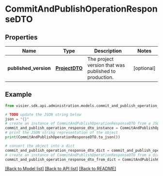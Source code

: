 # CommitAndPublishOperationResponseDTO


## Properties

Name | Type | Description | Notes
------------ | ------------- | ------------- | -------------
**published_version** | [**ProjectDTO**](ProjectDTO.md) | The project version that was published to production. | [optional] 

## Example

```python
from visier.sdk.api.administration.models.commit_and_publish_operation_response_dto import CommitAndPublishOperationResponseDTO

# TODO update the JSON string below
json = "{}"
# create an instance of CommitAndPublishOperationResponseDTO from a JSON string
commit_and_publish_operation_response_dto_instance = CommitAndPublishOperationResponseDTO.from_json(json)
# print the JSON string representation of the object
print(CommitAndPublishOperationResponseDTO.to_json())

# convert the object into a dict
commit_and_publish_operation_response_dto_dict = commit_and_publish_operation_response_dto_instance.to_dict()
# create an instance of CommitAndPublishOperationResponseDTO from a dict
commit_and_publish_operation_response_dto_from_dict = CommitAndPublishOperationResponseDTO.from_dict(commit_and_publish_operation_response_dto_dict)
```
[[Back to Model list]](../README.md#documentation-for-models) [[Back to API list]](../README.md#documentation-for-api-endpoints) [[Back to README]](../README.md)


